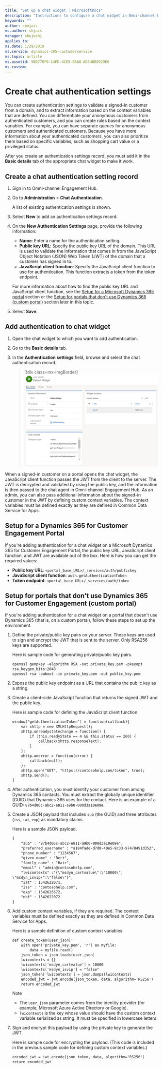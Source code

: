 ```yaml
---
title: "Set up a chat widget | MicrosoftDocs"
description: "Instructions to configure a chat widget in Omni-channel Engagement Hub."
keywords: ""
author: sbmjais
ms.author: shjais
manager: shujoshi
applies_to: 
ms.date: 1/29/2019
ms.service: dynamics-365-customerservice
ms.topic: article
ms.assetid: 5BD770F0-14FD-4CE5-B5A8-AD548B8929E6
ms.custom: 
---
```


# Create chat authentication settings

You can create authentication settings to validate a signed-in customer from a domain, and to extract information based on the context variables that are defined. You can differentiate your anonymous customers from authenticated customers, and you can create rules based on the context variables. For example, you can have separate queues for anonymous customers and authenticated customers. Because you have more information about your authenticated customers, you can also prioritize them based on specific variables, such as shopping cart value or a privileged status.

After you create an authentication settings record, you must add it in the **Basic details** tab of the appropriate chat widget to make it work.

## Create a chat authentication setting record

1. Sign in to Omni-channel Engagement Hub.
2. Go to **Administration** \> **Chat Authentication**.

    A list of existing authentication settings is shown.

3. Select **New** to add an authentication settings record.
4. On the **New Authentication Settings** page, provide the following information:

    - **Name**: Enter a name for the authentication setting.
    - **Public key URL**: Specify the public key URL of the domain. This URL is used to validate the information that comes in from the JavaScript Object Notation (JSON) Web Token (JWT) of the domain that a customer has signed in to.
    - **JavaScript client function**: Specify the JavaScript client function to use for authentication. This function extracts a token from the token endpoint.

    For more information about how to find the public key URL and JavaScript client function, see the [Setup for a Microsoft Dynamics 365 portal](#setup-for-a-dynamics-365-portal) section or the [Setup for portals that don't use Dynamics 365 (custom portal)](#setup-for-portals-that-dont-use-dynamics-365-custom-portal) section later in this topic.

5. Select **Save**.

## Add authentication to chat widget

1.	Open the chat widget to which you want to add authentication.
2.	Go to the **Basic details** tab.
3.	In the **Authentication settings** field, browse and select the chat authentication record.

    > [!div class=mx-imgBorder]
    > ![Add authentication to a chat widget](../media/oc-chat-widget-basic-details-tab.png "Add authentication to a chat widget")

When a signed-in customer on a portal opens the chat widget, the JavaScript client function passes the JWT from the client to the server. The JWT is decrypted and validated by using the public key, and the information is then passed to the chat agent in Omni-channel Engagement Hub. As an admin, you can also pass additional information about the signed-in customer in the JWT by defining custom context variables. The context variables must be defined exactly as they are defined in Common Data Service for Apps.

## Setup for a Dynamics 365 for Customer Engagement Portal

If you're adding authentication for a chat widget on a Microsoft Dynamics 365 for Customer Engagement Portal, the public key URL, JavaScript client function, and JWT are available out of the box. Here is how you can get the required values:

- **Public key URL**: `<portal_base_URL>/_services/auth/publickey`
- **JavaScript client function**: `auth.getAuthenticationToken`
- **Token endpoint**: `<portal_base_URL>/_services/auth/token`

## Setup for portals that don't use Dynamics 365 for Customer Engagement (custom portal)

If you're adding authentication for a chat widget on a portal that doesn't use Dynamics 365 (that is, on a custom portal), follow these steps to set up the environment.

1. Define the private/public key pairs on your server. These keys are used to sign and encrypt the JWT that is sent to the server. Only RSA256 keys are supported.

    Here is sample code for generating private/public key pairs.

    ```
    openssl genpkey -algorithm RSA -out private_key.pem -pkeyopt rsa_keygen_bits:2048
    openssl rsa -pubout -in private_key.pem -out public_key.pem
    ```

2. Expose the public key endpoint as a URL that contains the public key as a string.
3. Create a client-side JavaScript function that returns the signed JWT and the public key.

    Here is sample code for defining the JavaScript client function.

    ```
    window["getAuthenticationToken"] = function(callback){
        var xhttp = new XMLHttpRequest();
        xhttp.onreadystatechange = function() {
            if (this.readyState == 4 && this.status == 200) {
                callback(xhttp.responseText);
            }
        };
        xhttp.onerror = function(error) {
            callback(null);
        };
        xhttp.open("GET", "https://contosohelp.com/token", true);
        xhttp.send();
    }
    ```

4. After authentication, you must identify your customer from among Dynamics 365 contacts. You must extract the globally unique identifier (GUID) that Dynamics 365 uses for the contact. Here is an example of a GUID: `87b4d06c-abc2-e811-a9b0-000d3a10e09e`.
5. Create a JSON payload that includes `sub` (the GUID) and three attributes (`iss`, `iat`, `exp`) as mandatory claims.

    Here is a sample JSON payload.

    ```
    {
        "sub" : "87b4d06c-abc2-e811-a9b0-000d3a10e09e",
        "preferred_username" : "a184fade-d7d0-40e5-9c33-97478491d352",
        "phone_number" : "1234567",
        "given_name" : "Bert",
        "family_name" : "Hair",
        "email" : "admin@contosohelp.com",
        "lwicontexts" :"{\"msdyn_cartvalue\":\"10000\", \"msdyn_isvip\":\"false\"}",
        "iat" : 1542622071,
        "iss" : "contosohelp.com",
        "exp" : 1542625672,
        "nbf" : 1542622072
    }
    ```

6. Add custom context variables, if they are required. The context variables must be defined exactly as they are defined in Common Data Service for Apps.

    Here is a sample definition of custom context variables.

    ```
    def create_token(user_json):
        with open('private_key.pem', 'r') as myfile:
            data = myfile.read()
        json_token = json.loads(user_json)
        lwicontexts = {}
        lwicontexts['msdyn_cartvalue'] = 10000
        lwicontexts['msdyn_isvip'] = "false"
        json_token['lwicontexts'] = json.dumps(lwicontexts)
        encoded_jwt = jwt.encode(json_token, data, algorithm='RS256')
        return encoded_jwt
    ```

    > [!NOTE]
    > - The `user_json` parameter comes from the identity provider (for example, Microsoft Azure Active Directory or Google).
    > - `lwicontexts` is the key whose value should have the custom context variable serialized as string. It must be specified in lowercase letters.

7. Sign and encrypt this payload by using the private key to generate the JWT. 

    Here is sample code for encrypting the payload. (This code is included in the previous sample code for defining custom context variables.)

    ```
    encoded_jwt = jwt.encode(json_token, data, algorithm='RS256')
    return encoded_jwt
    ```
